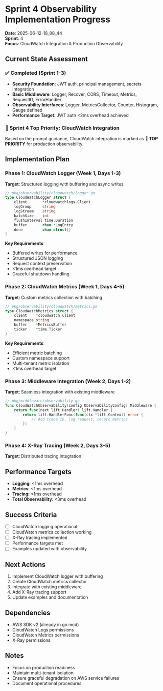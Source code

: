 # Sprint 4 Observability Implementation Progress

**Date**: 2025-06-12-18_08_44  
**Sprint**: 4  
**Focus**: CloudWatch Integration & Production Observability  

## Current State Assessment

### ✅ Completed (Sprint 1-3)
- **Security Foundation**: JWT auth, principal management, secrets integration
- **Basic Middleware**: Logger, Recover, CORS, Timeout, Metrics, RequestID, ErrorHandler
- **Observability Interfaces**: Logger, MetricsCollector, Counter, Histogram, Gauge defined
- **Performance Target**: JWT auth <2ms overhead achieved

### 🎯 Sprint 4 Top Priority: CloudWatch Integration

Based on the prompt guidance, CloudWatch integration is marked as **🔴 TOP PRIORITY** for production observability.

## Implementation Plan

### Phase 1: CloudWatch Logger (Week 1, Days 1-3)
**Target**: Structured logging with buffering and async writes

```go
// pkg/observability/cloudwatch/logger.go
type CloudWatchLogger struct {
    client       *cloudwatchlogs.Client
    logGroup     string
    logStream    string
    batchSize    int
    flushInterval time.Duration
    buffer       chan *LogEntry
    done         chan struct{}
}
```

**Key Requirements**:
- Buffered writes for performance
- Structured JSON logging
- Request context preservation
- <1ms overhead target
- Graceful shutdown handling

### Phase 2: CloudWatch Metrics (Week 1, Days 4-5)
**Target**: Custom metrics collection with batching

```go
// pkg/observability/cloudwatch/metrics.go
type CloudWatchMetrics struct {
    client    *cloudwatch.Client
    namespace string
    buffer    *MetricsBuffer
    ticker    *time.Ticker
}
```

**Key Requirements**:
- Efficient metric batching
- Custom namespace support
- Multi-tenant metric isolation
- <1ms overhead target

### Phase 3: Middleware Integration (Week 2, Days 1-2)
**Target**: Seamless integration with existing middleware

```go
// pkg/middleware/observability.go
func CloudWatchObservability(config ObservabilityConfig) Middleware {
    return func(next lift.Handler) lift.Handler {
        return lift.HandlerFunc(func(ctx *lift.Context) error {
            // Add trace ID, log request, record metrics
        })
    }
}
```

### Phase 4: X-Ray Tracing (Week 2, Days 3-5)
**Target**: Distributed tracing integration

## Performance Targets
- **Logging**: <1ms overhead
- **Metrics**: <1ms overhead  
- **Tracing**: <1ms overhead
- **Total Observability**: <3ms overhead

## Success Criteria
- [ ] CloudWatch logging operational
- [ ] CloudWatch metrics collection working
- [ ] X-Ray tracing implemented
- [ ] Performance targets met
- [ ] Examples updated with observability

## Next Actions
1. Implement CloudWatch logger with buffering
2. Create CloudWatch metrics collector
3. Integrate with existing middleware
4. Add X-Ray tracing support
5. Update examples and documentation

## Dependencies
- AWS SDK v2 (already in go.mod)
- CloudWatch Logs permissions
- CloudWatch Metrics permissions
- X-Ray permissions

## Notes
- Focus on production readiness
- Maintain multi-tenant isolation
- Ensure graceful degradation on AWS service failures
- Document operational procedures 